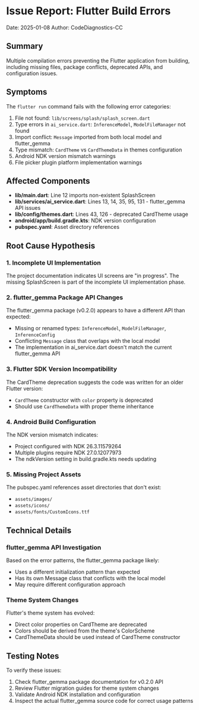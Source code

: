 # Issue Report: Flutter Build Errors

Date: 2025-01-08
Author: CodeDiagnostics-CC

## Summary
Multiple compilation errors preventing the Flutter application from building, including missing files, package conflicts, deprecated APIs, and configuration issues.

## Symptoms
The `flutter run` command fails with the following error categories:
1. File not found: `lib/screens/splash/splash_screen.dart`
2. Type errors in `ai_service.dart`: `InferenceModel`, `ModelFileManager` not found
3. Import conflict: `Message` imported from both local model and flutter_gemma
4. Type mismatch: `CardTheme` vs `CardThemeData` in themes configuration
5. Android NDK version mismatch warnings
6. File picker plugin platform implementation warnings

## Affected Components
- **lib/main.dart**: Line 12 imports non-existent SplashScreen
- **lib/services/ai_service.dart**: Lines 13, 14, 35, 95, 131 - flutter_gemma API issues
- **lib/config/themes.dart**: Lines 43, 126 - deprecated CardTheme usage
- **android/app/build.gradle.kts**: NDK version configuration
- **pubspec.yaml**: Asset directory references

## Root Cause Hypothesis

### 1. **Incomplete UI Implementation**
The project documentation indicates UI screens are "in progress". The missing SplashScreen is part of the incomplete UI implementation phase.

### 2. **flutter_gemma Package API Changes**
The flutter_gemma package (v0.2.0) appears to have a different API than expected:
- Missing or renamed types: `InferenceModel`, `ModelFileManager`, `InferenceConfig`
- Conflicting `Message` class that overlaps with the local model
- The implementation in ai_service.dart doesn't match the current flutter_gemma API

### 3. **Flutter SDK Version Incompatibility**
The CardTheme deprecation suggests the code was written for an older Flutter version:
- `CardTheme` constructor with `color` property is deprecated
- Should use `CardThemeData` with proper theme inheritance

### 4. **Android Build Configuration**
The NDK version mismatch indicates:
- Project configured with NDK 26.3.11579264
- Multiple plugins require NDK 27.0.12077973
- The ndkVersion setting in build.gradle.kts needs updating

### 5. **Missing Project Assets**
The pubspec.yaml references asset directories that don't exist:
- `assets/images/`
- `assets/icons/`
- `assets/fonts/CustomIcons.ttf`

## Technical Details

### flutter_gemma API Investigation
Based on the error patterns, the flutter_gemma package likely:
- Uses a different initialization pattern than expected
- Has its own Message class that conflicts with the local model
- May require different configuration approach

### Theme System Changes
Flutter's theme system has evolved:
- Direct color properties on CardTheme are deprecated
- Colors should be derived from the theme's ColorScheme
- CardThemeData should be used instead of CardTheme constructor

## Testing Notes
To verify these issues:
1. Check flutter_gemma package documentation for v0.2.0 API
2. Review Flutter migration guides for theme system changes
3. Validate Android NDK installation and configuration
4. Inspect the actual flutter_gemma source code for correct usage patterns